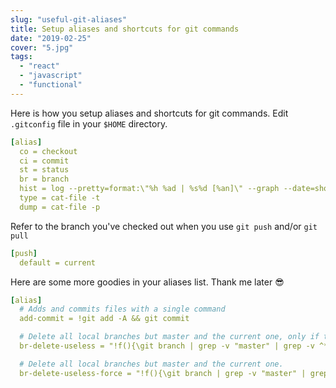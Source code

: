```yaml
---
slug: "useful-git-aliases"
title: Setup aliases and shortcuts for git commands
date: "2019-02-25"
cover: "5.jpg"
tags:
  - "react"
  - "javascript"
  - "functional"
---
```


Here is how you setup aliases and shortcuts for git commands. Edit `.gitconfig` file in your `$HOME` directory.

```yml
[alias]
  co = checkout
  ci = commit
  st = status
  br = branch
  hist = log --pretty=format:\"%h %ad | %s%d [%an]\" --graph --date=short
  type = cat-file -t
  dump = cat-file -p
```

Refer to the branch you've checked out when you use `git push` and/or `git pull`

```yml
[push]
  default = current
```

Here are some more goodies in your aliases list. Thank me later :sunglasses:

```yml
[alias]
  # Adds and commits files with a single command
  add-commit = !git add -A && git commit

  # Delete all local branches but master and the current one, only if they are fully merged with master.
  br-delete-useless = "!f(){\git branch | grep -v "master" | grep -v ^* | xargs git branch -d;\}; f"

  # Delete all local branches but master and the current one.
  br-delete-useless-force = "!f(){\git branch | grep -v "master" | grep -v ^* | xargs git branch -D;\}; f"
```
